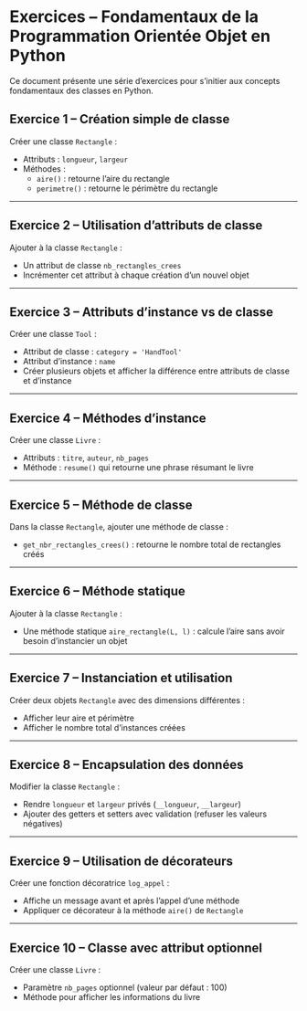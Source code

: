 # Exercices – Fondamentaux de la Programmation Orientée Objet en Python

Ce document présente une série d’exercices pour s’initier aux concepts fondamentaux des classes en Python.

## Exercice 1 – Création simple de classe

Créer une classe `Rectangle` :
- Attributs : `longueur`, `largeur`
- Méthodes :
  - `aire()` : retourne l’aire du rectangle
  - `perimetre()` : retourne le périmètre du rectangle

---

## Exercice 2 – Utilisation d’attributs de classe

Ajouter à la classe `Rectangle` :
- Un attribut de classe `nb_rectangles_crees`
- Incrémenter cet attribut à chaque création d’un nouvel objet

---

## Exercice 3 – Attributs d’instance vs de classe

Créer une classe `Tool` :
- Attribut de classe : `category = 'HandTool'`
- Attribut d’instance : `name`
- Créer plusieurs objets et afficher la différence entre attributs de classe et d’instance

---

## Exercice 4 – Méthodes d’instance

Créer une classe `Livre` :
- Attributs : `titre`, `auteur`, `nb_pages`
- Méthode : `resume()` qui retourne une phrase résumant le livre

---

## Exercice 5 – Méthode de classe

Dans la classe `Rectangle`, ajouter une méthode de classe :
- `get_nbr_rectangles_crees()` : retourne le nombre total de rectangles créés

---

## Exercice 6 – Méthode statique

Ajouter à la classe `Rectangle` :
- Une méthode statique `aire_rectangle(L, l)` : calcule l’aire sans avoir besoin d’instancier un objet

---

## Exercice 7 – Instanciation et utilisation

Créer deux objets `Rectangle` avec des dimensions différentes :
- Afficher leur aire et périmètre
- Afficher le nombre total d’instances créées

---

## Exercice 8 – Encapsulation des données

Modifier la classe `Rectangle` :
- Rendre `longueur` et `largeur` privés (`__longueur`, `__largeur`)
- Ajouter des getters et setters avec validation (refuser les valeurs négatives)

---

## Exercice 9 – Utilisation de décorateurs

Créer une fonction décoratrice `log_appel` :
- Affiche un message avant et après l’appel d’une méthode
- Appliquer ce décorateur à la méthode `aire()` de `Rectangle`

---

## Exercice 10 – Classe avec attribut optionnel

Créer une classe `Livre` :
- Paramètre `nb_pages` optionnel (valeur par défaut : 100)
- Méthode pour afficher les informations du livre